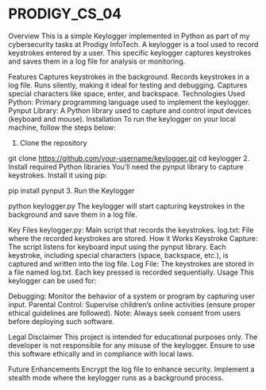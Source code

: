 # PRODIGY_CS_04
Overview
This is a simple Keylogger implemented in Python as part of my cybersecurity tasks at Prodigy InfoTech. A keylogger is a tool used to record keystrokes entered by a user. This specific keylogger captures keystrokes and saves them in a log file for analysis or monitoring.

Features
Captures keystrokes in the background.
Records keystrokes in a log file.
Runs silently, making it ideal for testing and debugging.
Captures special characters like space, enter, and backspace.
Technologies Used
Python: Primary programming language used to implement the keylogger.
Pynput Library: A Python library used to capture and control input devices (keyboard and mouse).
Installation
To run the keylogger on your local machine, follow the steps below:

1. Clone the repository

git clone https://github.com/your-username/keylogger.git
cd keylogger
2. Install required Python libraries
You’ll need the pynput library to capture keystrokes. Install it using pip:


pip install pynput
3. Run the Keylogger

python keylogger.py
The keylogger will start capturing keystrokes in the background and save them in a log file.

Key Files
keylogger.py: Main script that records the keystrokes.
log.txt: File where the recorded keystrokes are stored.
How it Works
Keystroke Capture: The script listens for keyboard input using the pynput library. Each keystroke, including special characters (space, backspace, etc.), is captured and written into the log file.
Log File: The keystrokes are stored in a file named log.txt. Each key pressed is recorded sequentially.
Usage
This keylogger can be used for:

Debugging: Monitor the behavior of a system or program by capturing user input.
Parental Control: Supervise children’s online activities (ensure proper ethical guidelines are followed).
Note: Always seek consent from users before deploying such software.

Legal Disclaimer
This project is intended for educational purposes only. The developer is not responsible for any misuse of the keylogger. Ensure to use this software ethically and in compliance with local laws.

Future Enhancements
Encrypt the log file to enhance security.
Implement a stealth mode where the keylogger runs as a background process.
